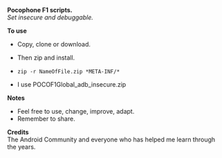 **Pocophone F1 scripts.**  
_Set insecure and debuggable._  

**To use**  
- Copy, clone or download.  
- Then zip and install.  
- ``zip -r NameOfFile.zip *META-INF/*``  

- I use POCOF1Global_adb_insecure.zip  

**Notes**  
- Feel free to use, change, improve, adapt.  
- Remember to share.  

**Credits**  
The Android Community and everyone who has helped me learn through the years.